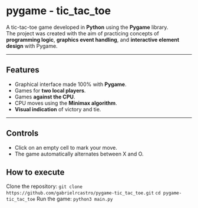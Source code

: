 # pygame - tic_tac_toe

A tic-tac-toe game developed in **Python** using the **Pygame** library.  
The project was created with the aim of practicing concepts of **programming logic**, **graphics event handling**, and **interactive element design** with Pygame.

---

##  Features

- Graphical interface made 100% with **Pygame**.
- Games for **two local players**.
- Games **against the CPU**.
- CPU moves using the **Minimax algorithm**.
- **Visual indication** of victory and tie.

---

## Controls

- Click on an empty cell to mark your move.
- The game automatically alternates between X and O.

## How to execute

Clone the repository:
``
git clone https://github.com/gabrielrcastro/pygame-tic_tac_toe.git
``
``
cd pygame-tic_tac_toe
``
Run the game:
``
python3 main.py
``

